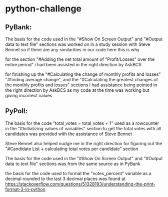 # python-challenge

## PyBank:
The basis for the code used in the "#Show On Screen Output" and "#Output data to text file" sections was worked on in a study session with Steve Bennet so if there are any similarities in our code here this is why

for the section "#Adding the net total amount of "Profit/Losses" over the entire period" i had been assisted in the right direction by AskBCS

for finishing up the "#Calculating the change of monthly profits and losses" "#finding average change", and the "#Calculating the greatest changes of the monthly profits and losses" sections i had assistance being pointed in the right direction by AskBCS as my code at the time was working but giving incorrect values



## PyPoll:
The basis for the code "total_votes = total_votes + 1" used as a rowcounter in the "#Initializing values of variables" section to get the total votes with all candidates was provided with the assistance of Steve Bennet

Steve Bennet also helped nudge me in the right direction for figuring out the "#Candidate List + calculating total votes per candidate" section

The basis for the code used in the "#Show On Screen Output" and "#Output data to text file" sections was from the same source as in PyBank

the basis for the code used to format the "votes_percent" variable as a decimal rounded to the last 3 decimal places was found at https://stackoverflow.com/questions/51328193/understanding-the-print-format-3-in-python
